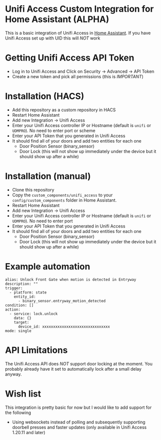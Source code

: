 # Unifi Access Custom Integration for Home Assistant (ALPHA)

This is a basic integration of Unifi Access in [Home Assistant](https://homeassistant.io). If you have Unifi Access set up with UID this will *NOT* work

# Getting Unifi Access API Token
- Log in to Unifi Access and Click on Security -> Advanced -> API Token
- Create a new token and pick all permissions (this is *IMPORTANT*)

# Installation (HACS)
- Add this repository as a custom repository in HACS
- Restart Home Assistant
- Add new Integration -> Unifi Access
- Enter your Unifi Access controller IP or Hostname (default is `unifi` or `UDMPRO`). No need to enter port or scheme
- Enter your API Token that you generated in Unifi Access
- It should find all of your doors and add two entities for each one
    - Door Position Sensor (binary_sensor)
    - Door Lock (this will not show up immediately under the device but it should show up after a while)


# Installation (manual)
- Clone this repository
- Copy the `custom_components/unifi_access` to your `config/custom_components` folder in Home Assistant.
- Restart Home Assistant
- Add new Integration -> Unifi Access
- Enter your Unifi Access controller IP or Hostname (default is `unifi` or `UDMPRO`). No need to enter port
- Enter your API Token that you generated in Unifi Access
- It should find all of your doors and add two entities for each one
    - Door Position Sensor (binary_sensor)
    - Door Lock (this will not show up immediately under the device but it should show up after a while)

# Example automation

```
alias: Unlock Front Gate when motion is detected in Entryway
description: ""
trigger:
  - platform: state
    entity_id:
      - binary_sensor.entryway_motion_detected
condition: []
action:
  - service: lock.unlock
    data: {}
    target:
      device_id: xxxxxxxxxxxxxxxxxxxxxxxxxxxxxxx
mode: single
```
# API Limitations
The Unifi Access API does *NOT* support door locking at the moment. You probably already have it set to automatically lock after a small delay anyway.

# Wish list 
This integration is pretty basic for now but I would like to add support for the following
- Using websockets instead of polling and subsequently supporting doorbell presses and faster updates (only available in Unifi Access 1.20.11 and later)
